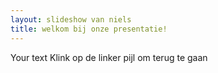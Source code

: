 ```yaml
---
layout: slideshow van niels
title: welkom bij onze presentatie!
---
```

Your text
Klink op de linker pijl om terug te gaan
